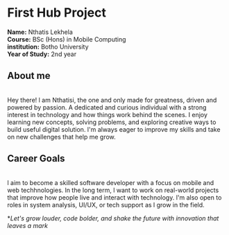 # First Hub Project

**Name:** Nthatis Lekhela
<br>**Course:** BSc (Hons) in Mobile Computing 
<br>**institution:** Botho University
<br>**Year of Study:** 2nd year

## About me
<br>Hey there! l am Nthatisi, the one and only made for greatness, driven and powered by passion. A dedicated and curious individual with a strong interest in technology and how things work behind the scenes. I enjoy learning new concepts, solving problems, and exploring creative ways to build useful digital solution. l'm always eager to improve my skills and take on new challenges that help me grow.

## Career Goals
<br>l aim to become a skilled software developer with a focus on mobile and web techhnologies. ln the long term, l want to work on real-world projects that improve how people live and interact with technology. l'm also open to roles in system analysis, UI/UX, or tech support as l grow in the field.

**Let's grow louder, code bolder, and shake the future with innovation that leaves a mark*

